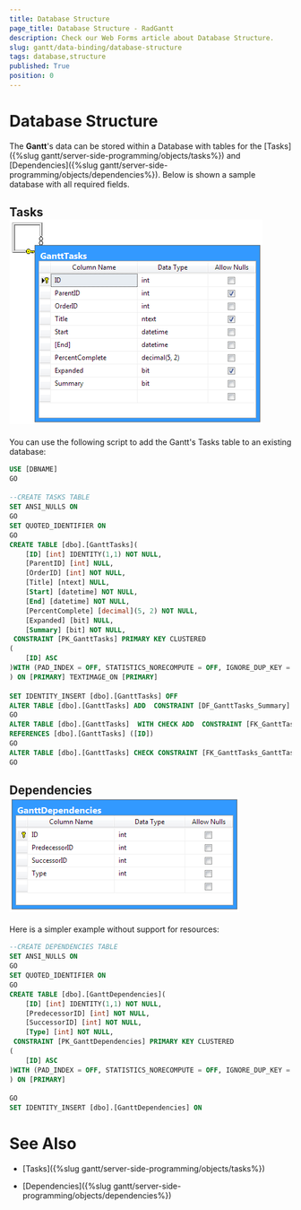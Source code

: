 ```yaml
---
title: Database Structure
page_title: Database Structure - RadGantt
description: Check our Web Forms article about Database Structure.
slug: gantt/data-binding/database-structure
tags: database,structure
published: True
position: 0
---
```


# Database Structure

The **Gantt**'s data can be stored within a Database with tables for the [Tasks]({%slug gantt/server-side-programming/objects/tasks%}) and [Dependencies]({%slug gantt/server-side-programming/objects/dependencies%}). Below is shown a sample database with all required fields.

## Tasks![gantt-database-structure-1](images/gantt-database-structure-1.png)

You can use the following script to add the Gantt's Tasks table to an existing database:

````SQL	
USE [DBNAME]
GO

--CREATE TASKS TABLE
SET ANSI_NULLS ON
GO
SET QUOTED_IDENTIFIER ON
GO
CREATE TABLE [dbo].[GanttTasks](
	[ID] [int] IDENTITY(1,1) NOT NULL,
	[ParentID] [int] NULL,
	[OrderID] [int] NOT NULL,
	[Title] [ntext] NULL,
	[Start] [datetime] NOT NULL,
	[End] [datetime] NOT NULL,
	[PercentComplete] [decimal](5, 2) NOT NULL,
	[Expanded] [bit] NULL,
	[Summary] [bit] NOT NULL,
 CONSTRAINT [PK_GanttTasks] PRIMARY KEY CLUSTERED 
(
	[ID] ASC
)WITH (PAD_INDEX = OFF, STATISTICS_NORECOMPUTE = OFF, IGNORE_DUP_KEY = OFF, ALLOW_ROW_LOCKS = ON, ALLOW_PAGE_LOCKS = ON) ON [PRIMARY]
) ON [PRIMARY] TEXTIMAGE_ON [PRIMARY]

SET IDENTITY_INSERT [dbo].[GanttTasks] OFF
ALTER TABLE [dbo].[GanttTasks] ADD  CONSTRAINT [DF_GanttTasks_Summary]  DEFAULT ((0)) FOR [Summary]
GO
ALTER TABLE [dbo].[GanttTasks]  WITH CHECK ADD  CONSTRAINT [FK_GanttTasks_GanttTasks] FOREIGN KEY([ParentID])
REFERENCES [dbo].[GanttTasks] ([ID])
GO
ALTER TABLE [dbo].[GanttTasks] CHECK CONSTRAINT [FK_GanttTasks_GanttTasks]
GO
````

## Dependencies![gantt-database-structure-2](images/gantt-database-structure-2.png)

Here is a simpler example without support for resources:

````SQL
--CREATE DEPENDENCIES TABLE
SET ANSI_NULLS ON
GO
SET QUOTED_IDENTIFIER ON
GO
CREATE TABLE [dbo].[GanttDependencies](
	[ID] [int] IDENTITY(1,1) NOT NULL,
	[PredecessorID] [int] NOT NULL,
	[SuccessorID] [int] NOT NULL,
	[Type] [int] NOT NULL,
 CONSTRAINT [PK_GanttDependencies] PRIMARY KEY CLUSTERED 
(
	[ID] ASC
)WITH (PAD_INDEX = OFF, STATISTICS_NORECOMPUTE = OFF, IGNORE_DUP_KEY = OFF, ALLOW_ROW_LOCKS = ON, ALLOW_PAGE_LOCKS = ON) ON [PRIMARY]
) ON [PRIMARY]

GO
SET IDENTITY_INSERT [dbo].[GanttDependencies] ON 
````


# See Also

 * [Tasks]({%slug gantt/server-side-programming/objects/tasks%})

 * [Dependencies]({%slug gantt/server-side-programming/objects/dependencies%})
